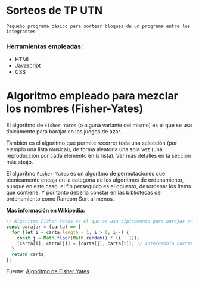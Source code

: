 # Sorteos de TP UTN

`Pequeño programa básico para sortear bloques de un programa entre los integrantes`

### Herramientas empleadas:

- HTML
- Javascript
- CSS

# Algoritmo empleado para mezclar los nombres (Fisher-Yates)

El algoritmo de `Fisher-Yates` (o alguna variante del mismo) es el que se usa típicamente para barajar en los juegos de azar.

También es el algoritmo que permite recorrer toda una selección (por ejemplo una lista musical), de forma aleatoria una sola vez (una reproducción por cada elemento en la lista). Ver más detalles en la sección más abajo.

El algoritmo `Fisher-Yates` es un algoritmo de permutaciones que técnicamente encaja en la categoría de los algoritmos de ordenamiento, aunque en este caso, el fin perseguido es el opuesto, desordenar los ítems que contiene. Y por tanto debería constar en las bibliotecas de ordenamiento como Random Sort al menos.

**Más información en Wikipedia:**

```javascript
// Algoritmo Fisher-Yates es el que se usa típicamente para barajar en los juegos de azar
const barajar = (carta) => {
  for (let i = carta.length - 1; i > 0; i--) {
    const j = Math.floor(Math.random() * (i + 1));
    [carta[i], carta[j]] = [carta[j], carta[i]]; // Intercambia cartas
  }
  return carta;
};
```

Fuente: <a href="https://es.wikipedia.org/wiki/Algoritmo_de_Fisher-Yates">Algoritmo de Fisher Yates</a>

